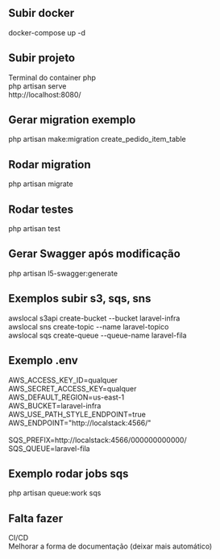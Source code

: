## Subir docker
docker-compose up -d

## Subir projeto
Terminal do container php
<br>
php artisan serve
<br>
http://localhost:8080/

## Gerar migration exemplo
php artisan make:migration create_pedido_item_table

## Rodar migration
php artisan migrate

## Rodar testes
php artisan test

## Gerar Swagger após modificação
php artisan l5-swagger:generate

## Exemplos subir s3, sqs, sns
awslocal s3api create-bucket --bucket laravel-infra
<br>
awslocal sns create-topic --name laravel-topico
<br>
awslocal sqs create-queue --queue-name laravel-fila

## Exemplo .env
AWS_ACCESS_KEY_ID=qualquer
<br>
AWS_SECRET_ACCESS_KEY=qualquer
<br>
AWS_DEFAULT_REGION=us-east-1
<br>
AWS_BUCKET=laravel-infra
<br>
AWS_USE_PATH_STYLE_ENDPOINT=true
<br>
AWS_ENDPOINT="http://localstack:4566/"
<br>
<br>
SQS_PREFIX=http://localstack:4566/000000000000/
<br>
SQS_QUEUE=laravel-fila

## Exemplo rodar jobs sqs
php artisan queue:work sqs


## Falta fazer
CI/CD
<br>
Melhorar a forma de documentação (deixar mais automático)
